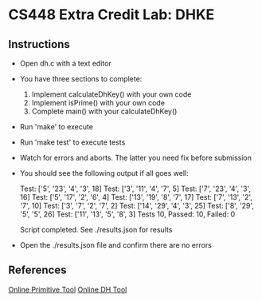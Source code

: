 # CS448 Extra Credit Lab: DHKE

## Instructions

* Open dh.c with a text editor

* You have three sections to complete:
    1) Implement calculateDhKey() with your own code
    2) Implement isPrime() with your own code
    3) Complete main() with your calculateDhKey()

* Run 'make' to execute

* Run 'make test' to execute tests 

* Watch for errors and aborts. The latter you need fix before submission

* You should see the following output if all goes well:

    Test:   ['5', '23', '4', '3', 18]
    Test:   ['3', '11', '4', '7', 5]
    Test:   ['7', '23', '4', '3', 16]
    Test:   ['5', '17', '2', '6', 4]
    Test:   ['13', '19', '8', '7', 17]
    Test:   ['7', '13', '2', '7', 10]
    Test:   ['3', '7', '2', '7', 2]
    Test:   ['14', '29', '4', '3', 25]
    Test:   ['8', '29', '5', '5', 26]
    Test:   ['11', '13', '5', '8', 3]
    Tests 10, Passed: 10, Failed: 0

    Script completed. See ./results.json for results

* Open the ./results.json file and confirm there are no errors

## References

[Online Primitive Tool](http://www.bluetulip.org/2014/programs/primitive.html)
[Online DH Tool](http://www.irongeek.com/diffie-hellman.php)
